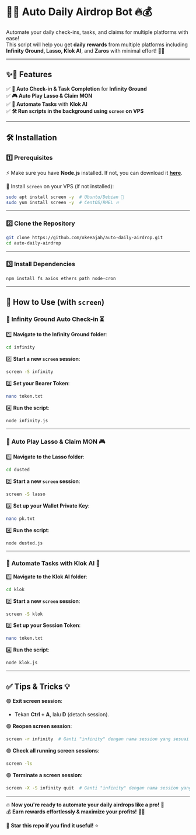 # 🎉🚀 Auto Daily Airdrop Bot 🔥💰  

Automate your daily check-ins, tasks, and claims for multiple platforms with ease!  
This script will help you get **daily rewards** from multiple platforms including **Infinity Ground, Lasso, Klok AI**, and **Zaros** with minimal effort! 🎯🎯  

---

## ✨🚀 Features  

✅ **🔄 Auto Check-in & Task Completion** for **Infinity Ground**  
✅ **🎮 Auto Play Lasso & Claim MON**  
✅ **🤖 Automate Tasks** with **Klok AI**  
✅ **🛠️ Run scripts in the background using `screen` on VPS**  

---

## 🛠️ Installation  

### **1️⃣ Prerequisites**  
⚡ Make sure you have **Node.js** installed. If not, you can download it **[here](https://nodejs.org/)**.  

💾 Install `screen` on your VPS (if not installed):  

```bash
sudo apt install screen -y  # Ubuntu/Debian 🐧
sudo yum install screen -y  # CentOS/RHEL 🔥
```

---

### **2️⃣ Clone the Repository**  

```bash
git clone https://github.com/okeeajah/auto-daily-airdrop.git  
cd auto-daily-airdrop  
```

---

### **3️⃣ Install Dependencies**  

```bash
npm install fs axios ethers path node-cron  
```

---

## 🚀 How to Use (with `screen`)  

### **🔹 Infinity Ground Auto Check-in ⏳**  
1️⃣ **Navigate to the Infinity Ground folder**:  

   ```bash
   cd infinity  
   ```

2️⃣ **Start a new `screen` session**:  

   ```bash
   screen -S infinity  
   ```

3️⃣ **Set your Bearer Token**:  

   ```bash
   nano token.txt  
   ```

4️⃣ **Run the script**:  

   ```bash
   node infinity.js  
   ```

---

### **🔹 Auto Play Lasso & Claim MON 🎮**  
1️⃣ **Navigate to the Lasso folder**:  

   ```bash
   cd dusted  
   ```

2️⃣ **Start a new `screen` session**:  

   ```bash
   screen -S lasso  
   ```

3️⃣ **Set up your Wallet Private Key**:  

   ```bash
   nano pk.txt  
   ```

4️⃣ **Run the script**:  

   ```bash
   node dusted.js  
   ```

---

### **🔹 Automate Tasks with Klok AI 🤖**  
1️⃣ **Navigate to the Klok AI folder**:  

   ```bash
   cd klok  
   ```

2️⃣ **Start a new `screen` session**:  

   ```bash
   screen -S klok  
   ```

3️⃣ **Set up your Session Token**:  

   ```bash
   nano token.txt  
   ```

4️⃣ **Run the script**:  

   ```bash
   node klok.js  
   ```

---

## ✅ Tips & Tricks 💡  
🟢 **Exit screen session**:  
   - Tekan **Ctrl + A**, lalu **D** (detach session).  

🟢 **Reopen screen session**:  
   ```bash
   screen -r infinity  # Ganti "infinity" dengan nama session yang sesuai  
   ```

🟢 **Check all running screen sessions**:  
   ```bash
   screen -ls  
   ```

🟢 **Terminate a screen session**:  
   ```bash
   screen -X -S infinity quit  # Ganti "infinity" dengan nama session yang ingin dihentikan  
   ```

---

🔥 **Now you're ready to automate your daily airdrops like a pro!** 🚀  
💰 **Earn rewards effortlessly & maximize your profits!** 💎💸  

📌 **Star this repo if you find it useful!** ⭐
